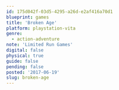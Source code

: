 ```yaml
---
id: 175d042f-03d5-4295-a26d-e2af416a70d1
blueprint: games
title: 'Broken Age'
platform: playstation-vita
genre:
  - action-adventure
note: 'Limited Run Games'
digital: false
physical: true
guide: false
pending: false
posted: '2017-06-19'
slug: broken-age
---
```

